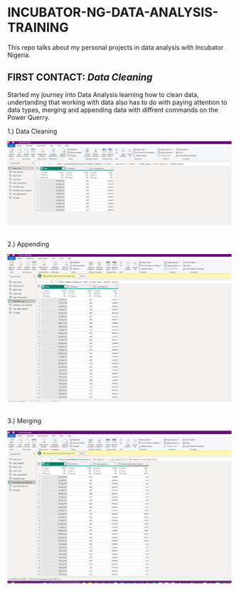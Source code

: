 # INCUBATOR-NG-DATA-ANALYSIS-TRAINING
This repo talks about my personal projects in data analysis with Incubator Nigeria.
<br/> 

## FIRST CONTACT: _Data Cleaning_ <br/> 
Started my journey into Data Analysis learning how to clean data, undertanding that working with data also has to do with paying attention to data types, merging and appending data with diffrent commands on the Power Querry.


1.) Data Cleaning

![](DATAC1.png)

<br/> 
2.) Appending

![](DATAC2.png)

<br/> 
3.) Merging

![](DATAC3.png)
